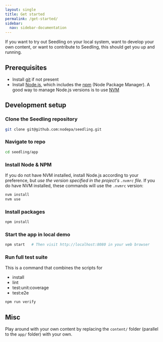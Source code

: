 ```yaml
---
layout: single
title: Get started
permalink: /get-started/
sidebar:
  nav: sidebar-documentation
---
```


If you want to try out Seedling on your local system,
want to develop your own content,
or want to contribute to Seedling,
this should get you up and running.

## Prerequisites

- Install [git](https://git-scm.com) if not present
- Install [Node.js](https://nodejs.org), which includes the
  [npm](https://www.npmjs.com/get-npm) (Node Package Manager).
  A good way to manage Node.js versions is to use
  [NVM](https://github.com/nvm-sh/nvm)

## Development setup

### Clone the Seedling repository

```sh
git clone git@github.com:nodepa/seedling.git
```

### Navigate to repo

```sh
cd seedling/app
```

### Install Node & NPM

If you do not have NVM installed,
install Node.js according to your preference,
but *use the version specified in the project's `.nvmrc` file*.
If you do have NVM installed, these commands will use the `.nvmrc` version:

```sh
nvm install
nvm use
```

### Install packages

```sh
npm install
```

### Start the app in local demo

```sh
npm start   # Then visit http://localhost:8080 in your web browser
```

### Run full test suite

This is a command that combines the scripts for

- install
- lint
- test:unit:coverage
- test:e2e

```sh
npm run verify
```

## Misc

Play around with your own content
by replacing the `content/` folder (parallel to the `app/` folder)
with your own.

